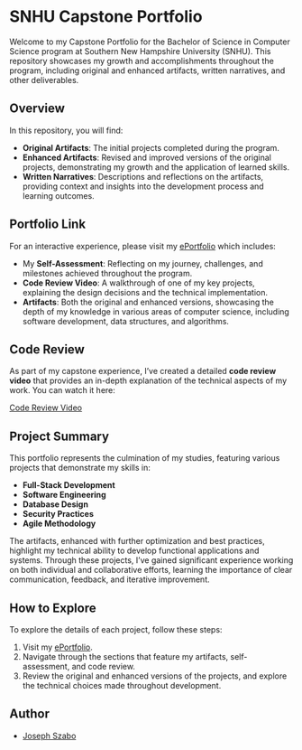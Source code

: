 # SNHU Capstone Portfolio

Welcome to my Capstone Portfolio for the Bachelor of Science in Computer Science program at Southern New Hampshire University (SNHU). This repository showcases my growth and accomplishments throughout the program, including original and enhanced artifacts, written narratives, and other deliverables.

## Overview

In this repository, you will find:
- **Original Artifacts**: The initial projects completed during the program.
- **Enhanced Artifacts**: Revised and improved versions of the original projects, demonstrating my growth and the application of learned skills.
- **Written Narratives**: Descriptions and reflections on the artifacts, providing context and insights into the development process and learning outcomes.

## Portfolio Link

For an interactive experience, please visit my [ePortfolio](https://josephszabo.github.io/) which includes:
- My **Self-Assessment**: Reflecting on my journey, challenges, and milestones achieved throughout the program.
- **Code Review Video**: A walkthrough of one of my key projects, explaining the design decisions and the technical implementation.
- **Artifacts**: Both the original and enhanced versions, showcasing the depth of my knowledge in various areas of computer science, including software development, data structures, and algorithms.

## Code Review

As part of my capstone experience, I’ve created a detailed **code review video** that provides an in-depth explanation of the technical aspects of my work. You can watch it here:

[Code Review Video](https://www.youtube.com/watch?v=JiIEc7fjxy4&t=2s)

## Project Summary

This portfolio represents the culmination of my studies, featuring various projects that demonstrate my skills in:
- **Full-Stack Development**
- **Software Engineering**
- **Database Design**
- **Security Practices**
- **Agile Methodology**

The artifacts, enhanced with further optimization and best practices, highlight my technical ability to develop functional applications and systems. Through these projects, I’ve gained significant experience working on both individual and collaborative efforts, learning the importance of clear communication, feedback, and iterative improvement.

## How to Explore

To explore the details of each project, follow these steps:
1. Visit my [ePortfolio](https://josephszabo.github.io/).
2. Navigate through the sections that feature my artifacts, self-assessment, and code review.
3. Review the original and enhanced versions of the projects, and explore the technical choices made throughout development.

## Author

- [Joseph Szabo](https://github.com/josephszabo)
